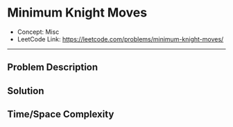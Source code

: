 # Minimum Knight Moves

- Concept: Misc
- LeetCode Link: https://leetcode.com/problems/minimum-knight-moves/

---

## Problem Description

## Solution

## Time/Space Complexity

